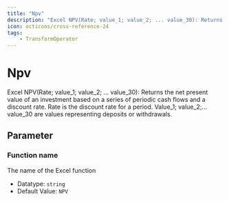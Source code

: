 ```yaml
---
title: "Npv"
description: "Excel NPV(Rate; value_1; value_2; ... value_30): Returns the net present value of an investment based on a series of periodic cash flows and a discount rate. Rate is the discount rate for a period. Value_1; value_2;... value_30 are values representing deposits or withdrawals."
icon: octicons/cross-reference-24
tags: 
    - TransformOperator
---
```

# Npv
<!-- This file was generated - DO NOT CHANGE IT MANUALLY -->



Excel NPV(Rate; value_1; value_2; ... value_30): Returns the net present value of an investment based on a series of periodic cash flows and a discount rate. Rate is the discount rate for a period. Value_1; value_2;... value_30 are values representing deposits or withdrawals.

## Parameter

### Function name

The name of the Excel function

- Datatype: `string`
- Default Value: `NPV`



